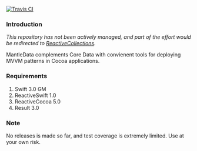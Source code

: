 [![Travis CI](https://img.shields.io/travis/andersio/MantleData.svg)](https://travis-ci.org/andersio/MantleData/builds)

### Introduction
_This repository has not been actively managed, and part of the effort would be redirected to [ReactiveCollections](https://github.com/RACCommunity/ReactiveCollections/)._

MantleData complements Core Data with convienent tools for deploying MVVM patterns in Cocoa applications.

### Requirements
1. Swift 3.0 GM
1. ReactiveSwift 1.0
1. ReactiveCocoa 5.0
1. Result 3.0

### Note
No releases is made so far, and test coverage is extremely limited. Use at your own risk.
